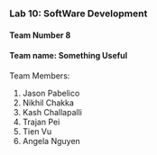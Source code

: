 ### Lab 10: SoftWare Development

#### Team Number 8

#### Team name: Something Useful

Team Members:
1. Jason Pabelico 
2. Nikhil Chakka
3. Kash Challapalli
4. Trajan Pei
5. Tien Vu
6. Angela Nguyen 






